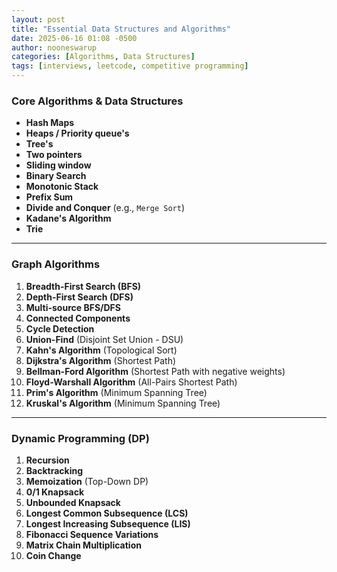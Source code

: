 ```yaml
---
layout: post
title: "Essential Data Structures and Algorithms"
date: 2025-06-16 01:08 -0500
author: nooneswarup
categories: [Algorithms, Data Structures]
tags: [interviews, leetcode, competitive programming]
---
```


### Core Algorithms & Data Structures

* **Hash Maps**
* **Heaps / Priority queue's**
* **Tree's**
* **Two pointers**
* **Sliding window**
* **Binary Search**
* **Monotonic Stack**
* **Prefix Sum**
* **Divide and Conquer** (e.g., `Merge Sort`)
* **Kadane's Algorithm**
* **Trie**

---

### Graph Algorithms 

1.  **Breadth-First Search (BFS)**
2.  **Depth-First Search (DFS)**
3.  **Multi-source BFS/DFS**
4.  **Connected Components**
5.  **Cycle Detection**
6.  **Union-Find** (Disjoint Set Union - DSU)
7.  **Kahn's Algorithm** (Topological Sort)
8.  **Dijkstra's Algorithm** (Shortest Path)
9.  **Bellman-Ford Algorithm** (Shortest Path with negative weights)
10. **Floyd-Warshall Algorithm** (All-Pairs Shortest Path)
11. **Prim's Algorithm** (Minimum Spanning Tree)
12. **Kruskal's Algorithm** (Minimum Spanning Tree)

---

### Dynamic Programming (DP) 

1.  **Recursion**
2.  **Backtracking**
3.  **Memoization** (Top-Down DP)
4.  **0/1 Knapsack**
5.  **Unbounded Knapsack**
6.  **Longest Common Subsequence (LCS)**
7.  **Longest Increasing Subsequence (LIS)**
8.  **Fibonacci Sequence Variations**
9.  **Matrix Chain Multiplication**
10. **Coin Change**